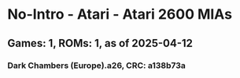 # No-Intro - Atari - Atari 2600 MIAs
## Games: 1, ROMs: 1, as of 2025-04-12

### Dark Chambers (Europe).a26, CRC: a138b73a

